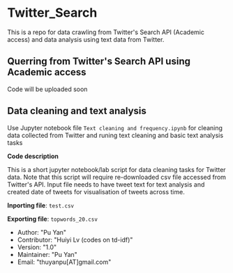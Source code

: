 # Twitter_Search

This is a repo for data crawling from Twitter's Search API (Academic access) and data analysis using text data from Twitter.

## Querring from Twitter's Search API using Academic access

Code will be uploaded soon



## Data cleaning and text analysis

Use Jupyter notebook file ```Text cleaning and frequency.ipynb``` for cleaning data collected from Twitter and runing text cleaning and basic text analysis tasks

**Code description**

This is a short jupyter notebook/lab script for data cleaning tasks for Twitter data. Note that this script will require re-downloaded csv file accessed from Twitter's API. Input file needs to have tweet text for text analysis and created date of tweets for visualisation of tweets across time.

**Inporting file**: ```test.csv```

**Exporting file**: ```topwords_20.csv```

* Author: "Pu Yan"
* Contributor: "Huiyi Lv (codes on td-idf)"
* Version: "1.0"
* Maintainer: "Pu Yan"
* Email: "thuyanpu[AT]gmail.com"


